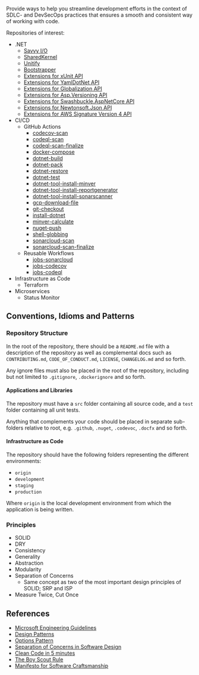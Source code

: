 Provide ways to help you streamline development efforts in the context of SDLC- and DevSecOps practices that ensures a smooth and consistent way of working with code.

Repositories of interest:

- .NET
  - [Savvy I/O](https://github.com/codebeltnet/savvyio)
  - [SharedKernel](https://github.com/codebeltnet/shared-kernel)
  - [Unitify](https://github.com/codebeltnet/unitify)
  - [Bootstrapper](https://github.com/codebeltnet/bootstrapper)
  - [Extensions for xUnit API](https://github.com/codebeltnet/xunit)
  - [Extensions for YamlDotNet API](https://github.com/codebeltnet/yamldotnet)
  - [Extensions for Globalization API](https://github.com/codebeltnet/globalization)
  - [Extensions for Asp.Versioning API](https://github.com/codebeltnet/asp-versioning)
  - [Extensions for Swashbuckle.AspNetCore API](https://github.com/codebeltnet/swashbuckle-aspnetcore)
  - [Extensions for Newtonsoft.Json API](https://github.com/codebeltnet/newtonsoft-json)
  - [Extensions for AWS Signature Version 4 API](https://github.com/codebeltnet/aws-signature-v4)
- CI/CD
  - GitHub Actions
    - [codecov-scan](https://github.com/codebeltnet/codecov-scan)
    - [codeql-scan](https://github.com/codebeltnet/codeql-scan)
    - [codeql-scan-finalize](https://github.com/codebeltnet/codeql-scan-finalize)
    - [docker-compose](https://github.com/codebeltnet/docker-compose)
    - [dotnet-build](https://github.com/codebeltnet/dotnet-build)
    - [dotnet-pack](https://github.com/codebeltnet/dotnet-pack)
    - [dotnet-restore](https://github.com/codebeltnet/dotnet-restore)
    - [dotnet-test](https://github.com/codebeltnet/dotnet-test)
    - [dotnet-tool-install-minver](https://github.com/codebeltnet/dotnet-tool-install-minver)
    - [dotnet-tool-install-reportgenerator](https://github.com/codebeltnet/dotnet-tool-install-reportgenerator)
    - [dotnet-tool-install-sonarscanner](https://github.com/codebeltnet/dotnet-tool-install-sonarscanner)
    - [gcp-download-file](https://github.com/codebeltnet/gcp-download-file)
    - [git-checkout](https://github.com/codebeltnet/git-checkout)
    - [install-dotnet](https://github.com/codebeltnet/install-dotnet)
    - [minver-calculate](https://github.com/codebeltnet/minver-calculate)
    - [nuget-push](https://github.com/codebeltnet/nuget-push)
    - [shell-globbing](https://github.com/codebeltnet/shell-globbing)
    - [sonarcloud-scan](https://github.com/codebeltnet/sonarcloud-scan)
    - [sonarcloud-scan-finalize](https://github.com/codebeltnet/sonarcloud-scan-finalize)
  - Reusable Workflows
    - [jobs-sonarcloud](https://github.com/codebeltnet/jobs-sonarcloud)
    - [jobs-codecov](https://github.com/codebeltnet/jobs-codecov)
    - [jobs-codeql](https://github.com/codebeltnet/jobs-codeql)
- Infrastructure as Code
  - Terraform
- Microservices
  - Status Monitor

## Conventions, Idioms and Patterns

### Repository Structure

In the root of the repository, there should be a `README.md` file with a description of the repository as well as complemental docs such as `CONTRIBUTING.md`, `CODE_OF_CONDUCT.md`, `LICENSE`, `CHANGELOG.md` and so forth.

Any ignore files must also be placed in the root of the repository, including but not limited to `.gitignore`, `.dockerignore` and so forth.

#### Applications and Libraries

The repository must have a `src` folder containing all source code, and a `test` folder containing all unit tests.

Anything that complements your code should be placed in separate sub-folders relative to root, e.g. `.github`, `.nuget`, `.codevoc`, `.docfx` and so forth.

#### Infrastructure as Code

The repository should have the following folders representing the different environments:

- `origin`
- `development`
- `staging`
- `production`

Where `origin` is the local development environment from which the application is being written.

### Principles

- SOLID
- DRY
- Consistency
- Generality
- Abstraction
- Modularity
- Separation of Concerns
  - Same concept as two of the most important design principles of SOLID; SRP and ISP
- Measure Twice, Cut Once

## References

- [Microsoft Engineering Guidelines](https://github.com/dotnet/aspnetcore/wiki/Engineering-guidelines)
- [Design Patterns](https://refactoring.guru/design-patterns)
- [Options Pattern](https://learn.microsoft.com/en-us/aspnet/core/fundamentals/configuration/options?view=aspnetcore-8.0)
- [Separation of Concerns in Software Design](https://nalexn.github.io/separation-of-concerns/)
- [Clean Code in 5 minutes](https://issuu.com/softhouse/docs/cleancode_5minutes_120523)
- [The Boy Scout Rule](https://biratkirat.medium.com/step-8-the-boy-scout-rule-robert-c-martin-uncle-bob-9ac839778385)
- [Manifesto for Software Craftsmanship](https://manifesto.softwarecraftsmanship.org/)
